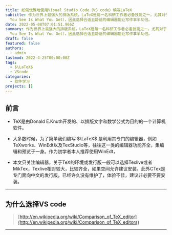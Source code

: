 ```yaml
---
title: 如何优雅地使用Visual Studio Code（VS code）编写LaTeX
subtitle: 作为世界上最强大的排版系统，LaTeX是每一名科研工作者必备技能之一，尤其对于理工科而言，其重要性不言而喻。LaTeX并非“所见即所得”（What
  You See Is What You Get），因此选择合适且舒适的编辑器能让写作事半功倍。
date: 2022-05-08T07:01:51.966Z
summary: 作为世界上最强大的排版系统，LaTeX是每一名科研工作者必备技能之一，尤其对于理工科而言，其重要性不言而喻。LaTeX并非“所见即所得”（What
  You See Is What You Get），因此选择合适且舒适的编辑器能让写作事半功倍。
draft: false
featured: false
authors:
  - admin
lastmod: 2022-4-25T00:00:00Z
tags:
  - $\LaTeX$
  - VScode
categories:
  - 软件学习
projects: []
---
```

## **前言**

* TeX是由Donald E.Knuth开发的、以排版文字和数学公式为目的的一个计算机软件。  


* 大多数时候，为了简单我们编写 $\LaTeX$ 是利用其专门的编辑器，例如TeXworks、WinEdt以及TexStudio等，往往这一类的编辑器功能齐全，集编辑和预览于一身。作为初学者本人推荐使用WinEdt，


* 本文只关注编辑器，关于TeX的环境或发行版一般可以选择Texlive或者MikTex，Texlive相对较大，比较齐全，如果空间允许建议安装。此外CTex是专门面向中文的发行版，已经许久没有维护了，体验不佳，建议非必要不要安装。

---

## **为什么选择VS code**

> [http://en.wikipedia.org/wiki/Comparison_of_TeX_editor](http://en.wikipedia.org/wiki/Comparison_of_TeX_editors)

---